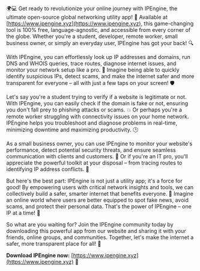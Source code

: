 🌍💻 Get ready to revolutionize your online journey with IPEngine, the ultimate open-source global networking utility app! 🎉 Available at [https://www.ipengine.xyz](https://www.ipengine.xyz), this game-changing tool is 100% free, language-agnostic, and accessible from every corner of the globe. Whether you're a student, developer, remote worker, small business owner, or simply an everyday user, IPEngine has got your back! 🔍

With IPEngine, you can effortlessly look up IP addresses and domains, run DNS and WHOIS queries, trace routes, diagnose internet issues, and monitor your network setup like a pro. 📡 Imagine being able to quickly identify suspicious IPs, detect scams, and make the internet safer and more transparent for everyone – all with just a few taps on your screen! 🛡️

Let's say you're a student trying to verify if a website is legitimate or not. With IPEngine, you can easily check if the domain is fake or not, ensuring you don't fall prey to phishing attacks or scams. 💥 Or perhaps you're a remote worker struggling with connectivity issues on your home network. IPEngine helps you troubleshoot and diagnose problems in real-time, minimizing downtime and maximizing productivity. 🕒

As a small business owner, you can use IPEngine to monitor your website's performance, detect potential security threats, and ensure seamless communication with clients and customers. 💼 Or if you're an IT pro, you'll appreciate the powerful toolkit at your disposal – from tracing routes to identifying IP address conflicts. 🤖

But here's the best part: IPEngine is not just a utility app; it's a force for good! By empowering users with critical network insights and tools, we can collectively build a safer, smarter internet that benefits everyone. 🌟 Imagine an online world where users are better equipped to spot fake news, avoid scams, and protect their personal data. That's the power of IPEngine – one IP at a time! 🔗

So what are you waiting for? Join the IPEngine community today by downloading this powerful app from our website and sharing it with your friends, online groups, and communities. Together, let's make the internet a safer, more transparent place for all! 💪

**Download IPEngine now:** [https://www.ipengine.xyz](https://www.ipengine.xyz) 🚀